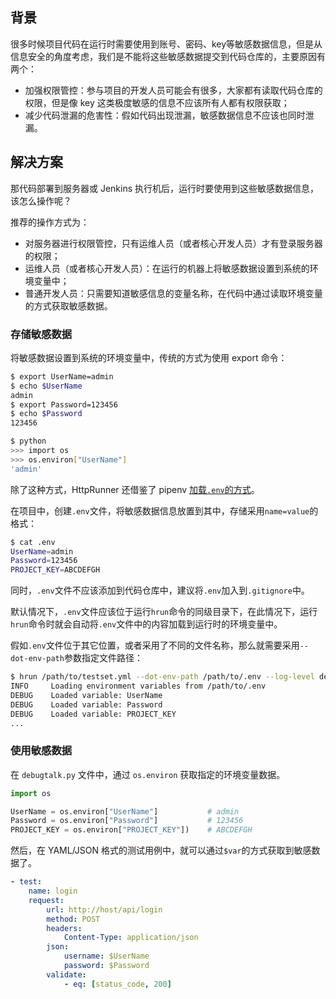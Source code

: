
## 背景

很多时候项目代码在运行时需要使用到账号、密码、key等敏感数据信息，但是从信息安全的角度考虑，我们是不能将这些敏感数据提交到代码仓库的，主要原因有两个：

- 加强权限管控：参与项目的开发人员可能会有很多，大家都有读取代码仓库的权限，但是像 key 这类极度敏感的信息不应该所有人都有权限获取；
- 减少代码泄漏的危害性：假如代码出现泄漏，敏感数据信息不应该也同时泄漏。

## 解决方案

那代码部署到服务器或 Jenkins 执行机后，运行时要使用到这些敏感数据信息，该怎么操作呢？

推荐的操作方式为：

- 对服务器进行权限管控，只有运维人员（或者核心开发人员）才有登录服务器的权限；
- 运维人员（或者核心开发人员）：在运行的机器上将敏感数据设置到系统的环境变量中；
- 普通开发人员：只需要知道敏感信息的变量名称，在代码中通过读取环境变量的方式获取敏感数据。

### 存储敏感数据

将敏感数据设置到系统的环境变量中，传统的方式为使用 export 命令：

```bash
$ export UserName=admin
$ echo $UserName
admin
$ export Password=123456
$ echo $Password
123456

$ python
>>> import os
>>> os.environ["UserName"]
'admin'
```

除了这种方式，HttpRunner 还借鉴了 pipenv [加载`.env`的方式][pipenv_load_env]。

在项目中，创建`.env`文件，将敏感数据信息放置到其中，存储采用`name=value`的格式：

```bash
$ cat .env
UserName=admin
Password=123456
PROJECT_KEY=ABCDEFGH
```

同时，`.env`文件不应该添加到代码仓库中，建议将`.env`加入到`.gitignore`中。

默认情况下，`.env`文件应该位于运行`hrun`命令的同级目录下，在此情况下，运行`hrun`命令时就会自动将`.env`文件中的内容加载到运行时的环境变量中。

假如`.env`文件位于其它位置，或者采用了不同的文件名称，那么就需要采用`--dot-env-path`参数指定文件路径：

```bash
$ hrun /path/to/testset.yml --dot-env-path /path/to/.env --log-level debug
INFO     Loading environment variables from /path/to/.env
DEBUG    Loaded variable: UserName
DEBUG    Loaded variable: Password
DEBUG    Loaded variable: PROJECT_KEY
...
```

### 使用敏感数据

在 `debugtalk.py` 文件中，通过 `os.environ` 获取指定的环境变量数据。

```python
import os

UserName = os.environ["UserName"]           # admin
Password = os.environ["Password"]           # 123456
PROJECT_KEY = os.environ["PROJECT_KEY"])    # ABCDEFGH
```

然后，在 YAML/JSON 格式的测试用例中，就可以通过`$var`的方式获取到敏感数据了。

```yaml
- test:
    name: login
    request:
        url: http://host/api/login
        method: POST
        headers:
            Content-Type: application/json
        json:
            username: $UserName
            password: $Password
        validate:
            - eq: [status_code, 200]
```

[pipenv_load_env]: https://docs.pipenv.org/advanced/#automatic-loading-of-env